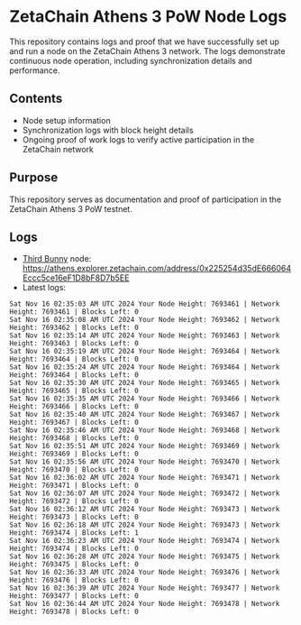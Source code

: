 # ZetaChain Athens 3 PoW Node Logs
This repository contains logs and proof that we have successfully set up and run a node on the ZetaChain Athens 3 network. The logs demonstrate continuous node operation, including synchronization details and performance.

## Contents
- Node setup information
- Synchronization logs with block height details
- Ongoing proof of work logs to verify active participation in the ZetaChain network

## Purpose
This repository serves as documentation and proof of participation in the ZetaChain Athens 3 PoW testnet.

## Logs

- [Third Bunny](https://thirdbunny.xyz/) node: https://athens.explorer.zetachain.com/address/0x225254d35dE666064Eccc5ce16eF1D8bF8D7b5EE
- Latest logs:
```
Sat Nov 16 02:35:03 AM UTC 2024 Your Node Height: 7693461 | Network Height: 7693461 | Blocks Left: 0
Sat Nov 16 02:35:08 AM UTC 2024 Your Node Height: 7693462 | Network Height: 7693462 | Blocks Left: 0
Sat Nov 16 02:35:14 AM UTC 2024 Your Node Height: 7693463 | Network Height: 7693463 | Blocks Left: 0
Sat Nov 16 02:35:19 AM UTC 2024 Your Node Height: 7693464 | Network Height: 7693464 | Blocks Left: 0
Sat Nov 16 02:35:24 AM UTC 2024 Your Node Height: 7693464 | Network Height: 7693464 | Blocks Left: 0
Sat Nov 16 02:35:30 AM UTC 2024 Your Node Height: 7693465 | Network Height: 7693465 | Blocks Left: 0
Sat Nov 16 02:35:35 AM UTC 2024 Your Node Height: 7693466 | Network Height: 7693466 | Blocks Left: 0
Sat Nov 16 02:35:40 AM UTC 2024 Your Node Height: 7693467 | Network Height: 7693467 | Blocks Left: 0
Sat Nov 16 02:35:46 AM UTC 2024 Your Node Height: 7693468 | Network Height: 7693468 | Blocks Left: 0
Sat Nov 16 02:35:51 AM UTC 2024 Your Node Height: 7693469 | Network Height: 7693469 | Blocks Left: 0
Sat Nov 16 02:35:56 AM UTC 2024 Your Node Height: 7693470 | Network Height: 7693470 | Blocks Left: 0
Sat Nov 16 02:36:02 AM UTC 2024 Your Node Height: 7693471 | Network Height: 7693471 | Blocks Left: 0
Sat Nov 16 02:36:07 AM UTC 2024 Your Node Height: 7693472 | Network Height: 7693472 | Blocks Left: 0
Sat Nov 16 02:36:12 AM UTC 2024 Your Node Height: 7693473 | Network Height: 7693473 | Blocks Left: 0
Sat Nov 16 02:36:18 AM UTC 2024 Your Node Height: 7693473 | Network Height: 7693474 | Blocks Left: 1
Sat Nov 16 02:36:23 AM UTC 2024 Your Node Height: 7693474 | Network Height: 7693474 | Blocks Left: 0
Sat Nov 16 02:36:28 AM UTC 2024 Your Node Height: 7693475 | Network Height: 7693475 | Blocks Left: 0
Sat Nov 16 02:36:33 AM UTC 2024 Your Node Height: 7693476 | Network Height: 7693476 | Blocks Left: 0
Sat Nov 16 02:36:39 AM UTC 2024 Your Node Height: 7693477 | Network Height: 7693477 | Blocks Left: 0
Sat Nov 16 02:36:44 AM UTC 2024 Your Node Height: 7693478 | Network Height: 7693478 | Blocks Left: 0
```
